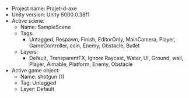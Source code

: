 <!-- UNITY CODE ASSIST INSTRUCTIONS START -->
- Project name: Projet-d-axe
- Unity version: Unity 6000.0.38f1
- Active scene:
  - Name: SampleScene
  - Tags:
    - Untagged, Respawn, Finish, EditorOnly, MainCamera, Player, GameController, coin, Enemy, Obstacle, Bullet
  - Layers:
    - Default, TransparentFX, Ignore Raycast, Water, UI, Ground, wall, Player, Aimable, Platform, Enemy, Obstacle
- Active game object:
  - Name: shotgun (1)
  - Tag: Untagged
  - Layer: Default
<!-- UNITY CODE ASSIST INSTRUCTIONS END -->